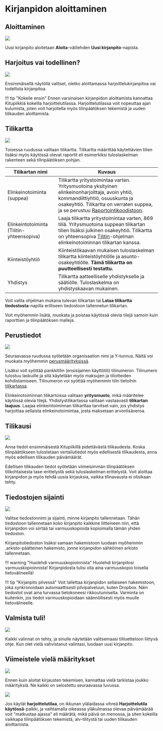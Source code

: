 # Kirjanpidon aloittaminen


## Aloittaminen

![](aloita1.png)

Uusi kirjanpito aloitetaan **Aloita**-välilehden **Uusi kirjanpito**-napista.

## Harjoitus vai todellinen?

![](harjoittelu2.png)

Ensimmäisellä näytöllä valitset, oletko aloittamassa harjoittelukirjanpitoa vai
todellista kirjanpitoa.

!!! tip "Kokeile ensin"
    Ennen varsinaisen kirjanpidon aloittamista kannattaa Kitupiikkiä kokeilla harjoittelutilassa. Harjoittelutilassa voit nopeuttaa ajan kulumista, joten voit harjoitella myös tilinpäätöksen tekemistä ja uuden tilikauden aloittamista.

## Tilikartta

![](tilikartta4.png)

Toisessa ruudussa valitaan tilikartta. Tilikartta määrittää käytettävien tilien lisäksi
myös käytössä olevat raportit eli esimerkiksi tuloslaskelman rakenteen sekä
tilinpäätöksen pohjan.

Tilikartan nimi   | Kuvaus
------------------|-------------------------
Elinkeinotoiminta (suppea) | Tilikartta yritystoimintaa varten. Yritysmuotoina yksityinen elinkeinonharjoittaja, avoin yhtiö, kommandiittiyhtiö, osuuskunta ja osakeyhtiö. Tilikartta on verraten suppea, ja se perustuu [Raportointikoodistoon](http://raportointikoodisto.fi).
Elinkeintotoiminta (Tilitin-yhteensopiva) | Laaja tilikartta yritystoimintaa varten, 869 tiliä. Yritysmuotoina suppean tilikartan tilien lisäksi julkinen osakeyhtiö. Tilikartta on yhteensopiva [Tilitin](http://helineva.net/tilitin)-ohjelman elinkeinotoiminnan tilikartan kanssa.
Kiinteistöyhtiö | Kiinteistökaavan mukaisen tuloslaskelman tilikartta kiinteistöyhtiölle ja asunto-osakeyhtiölle. <span class="fa fa-exclamation-triangle"></span>**Tämä tilikartta on puutteellisesti testattu.**
Yhdistys | Tilikartta aatteelliselle yhdistykselle ja säätiölle. Tuloslaskelma on yhdistyskaavan mukainen.


Voit valita ohjelman mukana tulevan tilikartan tai **Lataa tilikartta tiedostosta**-napilla
erilliseen tiedostoon tallennetun tilikartan.

Voit myöhemmin lisätä, muokata ja poistaa käytössä olevia tilejä samoin kuin
raporttien ja tilinpäätöksen malleja.


## Perustiedot

![](nimi3.png)

Seuraavassa ruudussa syötetään organisaation nimi ja Y-tunnus. Näitä voi muokata
myöhemmin [perusmäärityksissä](/maaritykset/perusvalinnat/).

Lisäksi voit syöttää pankkitilin (ensisijainen käyttötili) tilinumeron. Tilinumero tulostuu laskuille ja
sitä käytetään myös maksujen ja tiliotteiden kohdistamiseen. Tilinumeron voi syöttää myöhemmin
tilin tietoihin [tilikartassa](/maaritykset/tilikartta).

Elinkeinotoiminnan tilikartoissa valitaan **yritysmuoto**, mikä määritelee käytössä olevia tilejä. Yhdistystilikartassa valitaan vastaavasti **tilikartan laajuus**. Laajaa elinkeintoiminnan tilikarttaa tarvitset vain, jos yhdistys harjoittaa sellaista elinkeinotoimintaa, josta maksetaan arvonlisäveroa.


## Tilikausi

![](tilikausi5.png)

Anna tiedot ensimmäisestä Kitupiikillä pidettävästä tilikaudesta. Koska tilinpäätökseen tulostetaan vertailutiedot myös edellisestä tilikaudesta, anna myös edellisen tilikauden
päivämäärät.

Edellisen tilikauden tiedot syötetään viimeisimmän tilinpäätöksen tilikohtaisesta
tase-erittelystä sekä tuloslaskelman erittelystä. Voit aloittaa kirjanpidon ja myös tehdä
uusia kirjauksia, vaikka tilinavausta ei olisikaan tehty.

## Tiedostojen sijainti

![](sijainti6.png)

Valitse tiedostonnimi ja sijainti, minne kirjanpito tallennetaan. Tähän tiedostoon tallennetaan koko kirjanpito kaikkine liitteineen niin, että kirjanpidon voi siirtää tai varmuuskopioida kopioimalla tämän yhden tiedoston.

Kirjanpitotiedoston lisäksi samaan hakemistoon luodaan myöhemmin .arkisto-päätteinen hakemisto, jonne kirjanpidon sähköinen arkisto tallennetaan.

!!! warning "Huolehdi varmuuskopioinnista"
    Huolehdi kirjanpitosi varmuuskopioinnista! Kirjanpidosta tulisi olla aina
    varmuuskopio toisella tietovälineellä!

!!! tip "Kirjanpito pilvessä"
    Voit tallettaa kirjanpidon sellaiseen hakemistoon, joka synkronoidaan
    automaattisesti pilvipalveluun, kuten Dropbox. Näin tiedostot ovat aina
    turvassa tietokoneesi rikkoutumiselta. Varminta on kuitenkin, jos tiedot
    varmuuskopioidaan säännöllisesti myös muulle tietovälineelle.

## Valmista tuli!

![](valmis6.png)

Kaikki valinnat on tehty, ja sinulle näytetään valitsemaasi tililuetteloon liittyvä ohje. Kun olet vielä vahvistanut valintasi, luodaan uusi kirjanpito.


## Viimeistele vielä määritykset

![](vinkit7.png)

Ennen kuin aloitat kirjausten tekemisen, kannattaa vielä tarkistaa joukko
määrityksiä. Ne kaikki on selostettu seuraavassa luvussa.

![](harjoittelu.png)

Jos käytät **harjoittelutilaa**, on ikkunan ylälaidassa vihreä **Harjoittelutila käytössä**-palkki,
ja vaihtamalla oikeassa yläkulmassa olevaa päivämäärää voit "matkustaa ajassa" eli määrätä, mikä päivä
on menossa, ja siten kokeilla vaikkapa tilinpäätöksen tekemistä, alv-tilitystä tai uuden tilikauden aloittamista.
